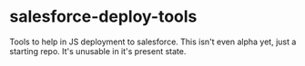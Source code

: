 # salesforce-deploy-tools
Tools to help in JS deployment to salesforce. This isn't even alpha yet, just a starting repo. It's unusable in it's present state.
